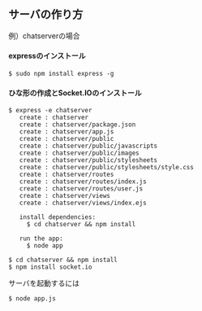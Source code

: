 ## サーバの作り方

例）chatserverの場合


#### expressのインストール

```
$ sudo npm install express -g
```

#### ひな形の作成とSocket.IOのインストール
```$ express -e chatserver
   create : chatserver
   create : chatserver/package.json
   create : chatserver/app.js
   create : chatserver/public
   create : chatserver/public/javascripts
   create : chatserver/public/images
   create : chatserver/public/stylesheets
   create : chatserver/public/stylesheets/style.css
   create : chatserver/routes
   create : chatserver/routes/index.js
   create : chatserver/routes/user.js
   create : chatserver/views
   create : chatserver/views/index.ejs

   install dependencies:
     $ cd chatserver && npm install

   run the app:
     $ node app

$ cd chatserver && npm install
$ npm install socket.io```サーバを起動するには

```$ node app.js```
